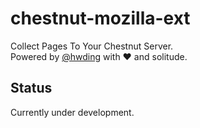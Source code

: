 # chestnut-mozilla-ext
Collect Pages To Your Chestnut Server.  
Powered by [@hwding](https://github.com/hwding) with ❤ and solitude.

## Status
Currently under development.
